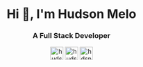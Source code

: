 <h1 align="center">Hi 👋, I'm Hudson Melo</h1>
<h3 align="center">A Full Stack Developer</h3>

<p align="center">
<a href="https://twitter.com/hudsonmelo_" target="blank"><img align="center" src="https://cdn.jsdelivr.net/npm/simple-icons@3.0.1/icons/twitter.svg" alt="hudsonmelo_" height="30" width="30" /></a>
<a href="https://linkedin.com/in/hudsonmn" target="blank"><img align="center" src="https://cdn.jsdelivr.net/npm/simple-icons@3.0.1/icons/linkedin.svg" alt="hudsonmn" height="30" width="30" /></a>
<a href="https://instagram.com/hdsnmelo" target="blank"><img align="center" src="https://cdn.jsdelivr.net/npm/simple-icons@3.0.1/icons/instagram.svg" alt="hdsnmelo" height="30" width="30" /></a>
</p>
